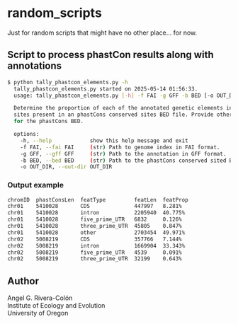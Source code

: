 # random_scripts
Just for random scripts that might have no other place... for now.

## Script to process phastCon results along with annotations

```sh
$ python tally_phastcon_elements.py -h
  tally_phastcon_elements.py started on 2025-05-14 01:56:33.
  usage: tally_phastcon_elements.py [-h] -f FAI -g GFF -b BED [-o OUT_DIR]

  Determine the proportion of each of the annotated genetic elements in a GFF across the
  sites present in an phastCons conserved sites BED file. Provide other general stats
  for the phastCons BED.

  options:
    -h, --help            show this help message and exit
    -f FAI, --fai FAI     (str) Path to genome index in FAI format.
    -g GFF, --gff GFF     (str) Path to the annotation in GFF format.
    -b BED, --bed BED     (str) Path to the phastCons conserved sited BED.
    -o OUT_DIR, --out-dir OUT_DIR
```

### Output example

```sh
chromID  phastConsLen  featType         featLen  featProp
chr01    5410028       CDS              447997   8.281%
chr01    5410028       intron           2205940  40.775%
chr01    5410028       five_prime_UTR   6832     0.126%
chr01    5410028       three_prime_UTR  45805    0.847%
chr01    5410028       other            2703454  49.971%
chr02    5008219       CDS              357766   7.144%
chr02    5008219       intron           1669904  33.343%
chr02    5008219       five_prime_UTR   4539     0.091%
chr02    5008219       three_prime_UTR  32199    0.643%
```

## Author

Angel G. Rivera-Colón  
Institute of Ecology and Evolution  
University of Oregon
